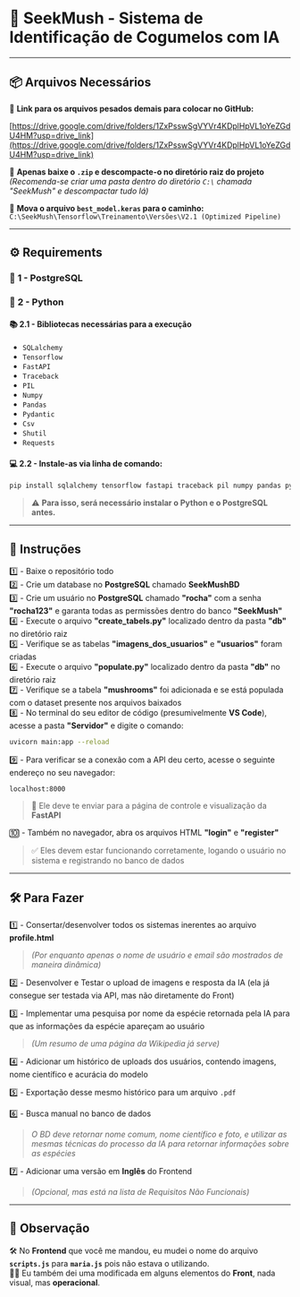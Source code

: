 # 🍄 **SeekMush - Sistema de Identificação de Cogumelos com IA**

---

## 📦 **Arquivos Necessários**

🔗 **Link para os arquivos pesados demais para colocar no GitHub:**

[https://drive.google.com/drive/folders/1ZxPsswSgVYVr4KDplHpVL1oYeZGdU4HM?usp=drive_link](https://drive.google.com/drive/folders/1ZxPsswSgVYVr4KDplHpVL1oYeZGdU4HM?usp=drive_link)

📁 **Apenas baixe o `.zip` e descompacte-o no diretório raiz do projeto**  
*(Recomenda-se criar uma pasta dentro do diretório `C:\` chamada "SeekMush" e descompactar tudo lá)*

📂 **Mova o arquivo `best_model.keras` para o caminho:**  
`C:\SeekMush\Tensorflow\Treinamento\Versões\V2.1 (Optimized Pipeline)`

---

## ⚙️ **Requirements**

### 📌 **1 - PostgreSQL**  
### 🐍 **2 - Python**

#### 📚 **2.1 - Bibliotecas necessárias para a execução**
- `SQLalchemy`
- `Tensorflow`
- `FastAPI`
- `Traceback`
- `PIL`
- `Numpy`
- `Pandas`
- `Pydantic`
- `Csv`
- `Shutil`
- `Requests`

#### 💻 **2.2 - Instale-as via linha de comando:**
```bash
pip install sqlalchemy tensorflow fastapi traceback pil numpy pandas pydantic csv shutil requests
```
> ⚠️ **Para isso, será necessário instalar o Python e o PostgreSQL antes.**

---

## 🧪 **Instruções**

1️⃣ - Baixe o repositório todo  
2️⃣ - Crie um database no **PostgreSQL** chamado **SeekMushBD**  
3️⃣ - Crie um usuário no **PostgreSQL** chamado **"rocha"** com a senha **"rocha123"** e garanta todas as permissões dentro do banco **"SeekMush"**  
4️⃣ - Execute o arquivo **"create_tabels.py"** localizado dentro da pasta **"db"** no diretório raiz  
5️⃣ - Verifique se as tabelas **"imagens_dos_usuarios"** e **"usuarios"** foram criadas  
6️⃣ - Execute o arquivo **"populate.py"** localizado dentro da pasta **"db"** no diretório raiz  
7️⃣ - Verifique se a tabela **"mushrooms"** foi adicionada e se está populada com o dataset presente nos arquivos baixados  
8️⃣ - No terminal do seu editor de código (presumivelmente **VS Code**), acesse a pasta **"Servidor"** e digite o comando:  
```bash
uvicorn main:app --reload
```
9️⃣ - Para verificar se a conexão com a API deu certo, acesse o seguinte endereço no seu navegador:  
```
localhost:8000
```
> 🧭 Ele deve te enviar para a página de controle e visualização da **FastAPI**

🔟 - Também no navegador, abra os arquivos HTML **"login"** e **"register"**  
> ✅ Eles devem estar funcionando corretamente, logando o usuário no sistema e registrando no banco de dados

---

## 🛠️ **Para Fazer**

1️⃣ - Consertar/desenvolver todos os sistemas inerentes ao arquivo **profile.html**  
> *(Por enquanto apenas o nome de usuário e email são mostrados de maneira dinâmica)*

2️⃣ - Desenvolver e Testar o upload de imagens e resposta da IA (ela já consegue ser testada via API, mas não diretamente do Front)

3️⃣ - Implementar uma pesquisa por nome da espécie retornada pela IA para que as informações da espécie apareçam ao usuário  
> *(Um resumo de uma página da Wikipedia já serve)*

4️⃣ - Adicionar um histórico de uploads dos usuários, contendo imagens, nome científico e acurácia do modelo  

5️⃣ - Exportação desse mesmo histórico para um arquivo `.pdf`  

6️⃣ - Busca manual no banco de dados  
> *O BD deve retornar nome comum, nome científico e foto, e utilizar as mesmas técnicas do processo da IA para retornar informações sobre as espécies*

7️⃣ - Adicionar uma versão em **Inglês** do Frontend  
> *(Opcional, mas está na lista de Requisitos Não Funcionais)*

---

## 📝 **Observação**

🛠️ No **Frontend** que você me mandou, eu mudei o nome do arquivo **`scripts.js`** para **`maria.js`** pois não estava o utilizando.  
👨‍🔧 Eu também dei uma modificada em alguns elementos do **Front**, nada visual, mas **operacional**.

